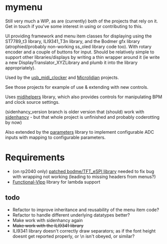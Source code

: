 # mymenu

Still very much a WIP, as are (currently) both of the projects that rely on it.  Get in touch if you've some interest in using or contributing to this.
 
UI providing framework and menu item classes for displaying using the ST7789_t3 library, ILI9341_T3n library, and the Bodmer gfx library (atrophied/probably non-working ss_oled library code too).  With rotary encoder and a couple of buttons for input.  Should be relatively simple to support other libraries/displays by writing a thin wrapper around it (ie write a new DisplayTranslator_XYZLibrary and plumb it into the library appropriately).

Used by the [usb_midi_clocker](https://github.com/doctea/usb_midi_clocker) and [Microlidian](https://github.com/doctea/Microlidian) projects.

See those projects for example of use & extending with new controls.

Uses [midihelpers](https://github.com/doctea/midihelpers) library, which also provides controls for manipulating BPM and clock source settings.

(sidenhancy_version branch is older version that (should) work with [sidenhancy](https://github.com/doctea/sidenhancy) - but that whole project is unfinished and probably coderotting by now)

Also extended by the [parameters](https://github.com/doctea/parameters) library to implement configurable ADC inputs with mapping to configurable parameters.

# Requirements

- (on rp2040 only) [patched bodme/TFT_eSPI library](https://github.com/doctea/TFT_eSPI) needed to fix bug with wrapping not working (leading to missing headers from menus?)
- [Functional-Vlpp](https://registry.platformio.org/libraries/khoih-prog/Functional-Vlpp/installation) library for lambda support

## todo

- Refactor to improve inheritance and reusability of the menu item code?
- Refactor to handle different underlying datatypes better?
- Make work with sidenhancy again
- ~~Make work with the ILI9341 library~~
- ILI9341 library doesn't correctly draw separators; as if the font height doesnt get reported properly, or \n isn't obeyed, or similar?
